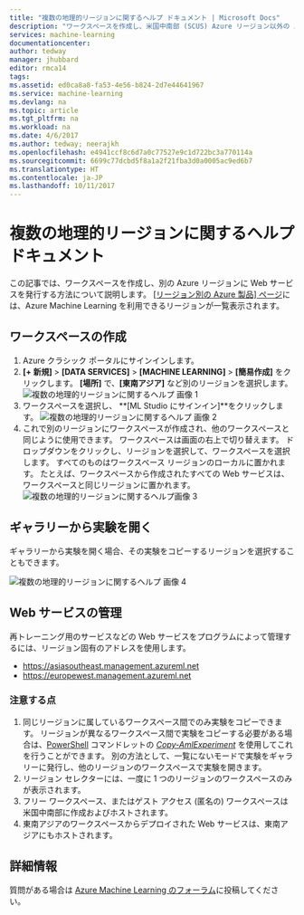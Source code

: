 ```yaml
---
title: "複数の地理的リージョンに関するヘルプ ドキュメント | Microsoft Docs"
description: "ワークスペースを作成し、米国中南部 (SCUS) Azure リージョン以外の Azure リージョンに Web サービスを発行する方法について学習します。"
services: machine-learning
documentationcenter: 
author: tedway
manager: jhubbard
editor: rmca14
tags: 
ms.assetid: ed0ca8a8-fa53-4e56-b824-2d7e44641967
ms.service: machine-learning
ms.devlang: na
ms.topic: article
ms.tgt_pltfrm: na
ms.workload: na
ms.date: 4/6/2017
ms.author: tedway; neerajkh
ms.openlocfilehash: e4941ccf8c6d7a0c77527e9c1d722bc3a770114a
ms.sourcegitcommit: 6699c77dcbd5f8a1a2f21fba3d0a0005ac9ed6b7
ms.translationtype: HT
ms.contentlocale: ja-JP
ms.lasthandoff: 10/11/2017
---
```

# <a name="multi-geo-help-documentation"></a>複数の地理的リージョンに関するヘルプ ドキュメント
この記事では、ワークスペースを作成し、別の Azure リージョンに Web サービスを発行する方法について説明します。  [[リージョン別の Azure 製品] ページ](https://azure.microsoft.com/en-us/regions/services/)には、Azure Machine Learning を利用できるリージョンが一覧表示されます。

## <a name="create-a-workspace"></a>ワークスペースの作成
1. Azure クラシック ポータルにサインインします。
2. **[+ 新規]** > **[DATA SERVICES]** > **[MACHINE LEARNING]** > **[簡易作成]** をクリックします。  **[場所]** で、**[東南アジア]** など別のリージョンを選択します。
   ![複数の地理的リージョンに関するヘルプ 画像 1][1]
3. ワークスペースを選択し、 **[ML Studio にサインイン]**をクリックします。
   ![複数の地理的リージョンに関するヘルプ 画像 2][2]
4. これで別のリージョンにワークスペースが作成され、他のワークスペースと同じように使用できます。 ワークスペースは画面の右上で切り替えます。 ドロップダウンをクリックし、リージョンを選択して、ワークスペースを選択します。 すべてのものはワークスペース リージョンのローカルに置かれます。  たとえば、ワークスペースから作成されたすべての Web サービスは、ワークスペースと同じリージョンに置かれます。
   ![複数の地理的リージョンに関するヘルプ画像 3][3]

## <a name="open-an-experiment-from-gallery"></a>ギャラリーから実験を開く
ギャラリーから実験を開く場合、その実験をコピーするリージョンを選択することもできます。

![複数の地理的リージョンに関するヘルプ 画像 4][4a]

## <a name="web-service-management"></a>Web サービスの管理
再トレーニング用のサービスなどの Web サービスをプログラムによって管理するには、リージョン固有のアドレスを使用します。

* https://asiasoutheast.management.azureml.net
* https://europewest.management.azureml.net

### <a name="things-to-note"></a>注意する点
1. 同じリージョンに属しているワークスペース間でのみ実験をコピーできます。 リージョンが異なるワークスペース間で実験をコピーする必要がある場合は、[PowerShell](http://aka.ms/amlps) コマンドレットの [*Copy-AmlExperiment*](https://github.com/hning86/azuremlps/blob/master/README.md#copy-amlexperiment) を使用してこれを行うことができます。 別の方法として、一覧にないモードで実験をギャラリーに発行し、他のリージョンのワークスペースで実験を開きます。
2. リージョン セレクターには、一度に 1 つのリージョンのワークスペースのみが表示されます。  
3. フリー ワークスペース、またはゲスト アクセス (匿名の) ワークスペースは米国中南部に作成およびホストされます。  
4. 東南アジアのワークスペースからデプロイされた Web サービスは、東南アジアにもホストされます。  

## <a name="more-information"></a>詳細情報
質問がある場合は [Azure Machine Learning のフォーラム](https://social.msdn.microsoft.com/Forums/azure/home?forum=MachineLearning)に投稿してください。

<!--Image references-->
[1]: ./media/multi-geo/multi-geo_1.png
[2]: ./media/multi-geo/multi-geo_2.png
[3]: ./media/multi-geo/multi-geo_3.png
[4a]: ./media/multi-geo/multi-geo_4a.png
